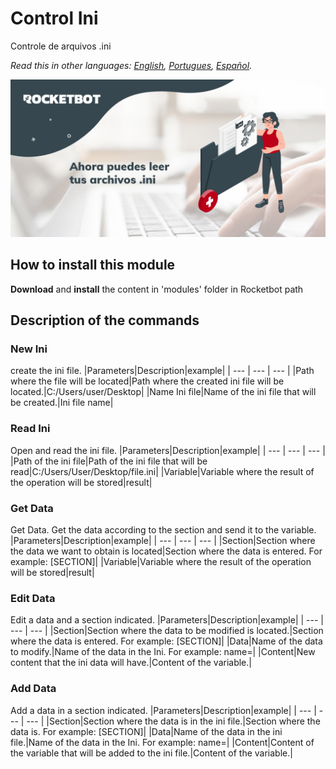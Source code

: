 # Control Ini
  
Controle de arquivos .ini 

*Read this in other languages: [English](Manual_ControlIni.md.md), [Portugues](Manual_ControlIni.pr.md), [Español](Manual_ControlIni.es.md).*
  
![banner](imgs/Banner_ControlIni.png)

## How to install this module
  
__Download__ and __install__ the content in 'modules' folder in Rocketbot path  



## Description of the commands

### New Ini
  
create the ini file.
|Parameters|Description|example|
| --- | --- | --- |
|Path where the file will be located|Path where the created ini file will be located.|C:/Users/user/Desktop|
|Name Ini file|Name of the ini file that will be created.|Ini file name|

### Read Ini
  
Open and read the ini file.
|Parameters|Description|example|
| --- | --- | --- |
|Path of the ini file|Path of the ini file that will be read|C:/Users/User/Desktop/file.ini|
|Variable|Variable where the result of the operation will be stored|result|

### Get Data
  
Get Data. Get the data according to the section and send it to the variable.
|Parameters|Description|example|
| --- | --- | --- |
|Section|Section where the data we want to obtain is located|Section where the data is entered. For example: [SECTION]|
|Variable|Variable where the result of the operation will be stored|result|

### Edit Data
  
Edit a data and a section indicated.
|Parameters|Description|example|
| --- | --- | --- |
|Section|Section where the data to be modified is located.|Section where the data is entered. For example: [SECTION]|
|Data|Name of the data to modify.|Name of the data in the Ini. For example: name=|
|Content|New content that the ini data will have.|Content of the variable.|

### Add Data
  
Add a data in a section indicated.
|Parameters|Description|example|
| --- | --- | --- |
|Section|Section where the data is in the ini file.|Section where the data is. For example: [SECTION]|
|Data|Name of the data in the ini file.|Name of the data in the Ini. For example: name=|
|Content|Content of the variable that will be added to the ini file.|Content of the variable.|
